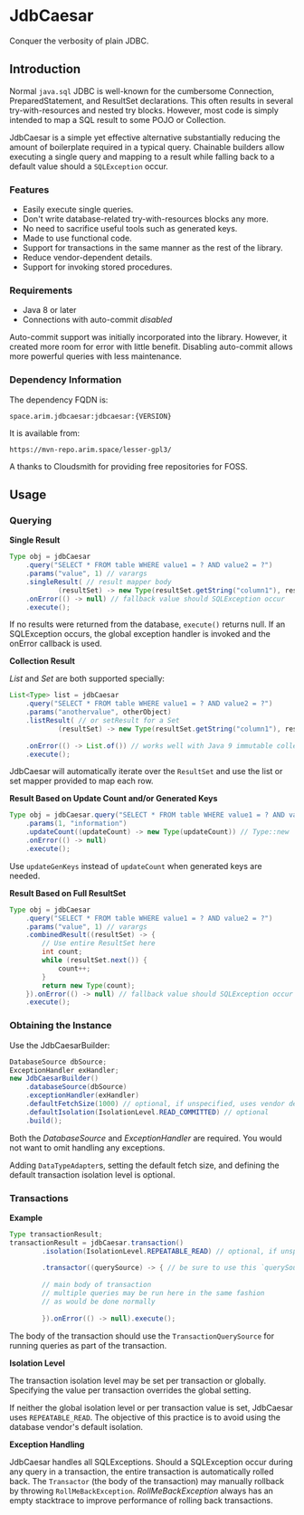 
# JdbCaesar

Conquer the verbosity of plain JDBC.

## Introduction

Normal `java.sql` JDBC is well-known for the cumbersome Connection, PreparedStatement, and ResultSet declarations. This often results in several try-with-resources and nested try blocks. However, most code is simply intended to map a SQL result to some POJO or Collection.

JdbCaesar is a simple yet effective alternative substantially reducing the amount of boilerplate required in a typical query. Chainable builders allow executing a single query and mapping to a result while falling back to a default value should a `SQLException` occur.

### Features

* Easily execute single queries.
* Don't write database-related try-with-resources blocks any more.
* No need to sacrifice useful tools such as generated keys.
* Made to use functional code.
* Support for transactions in the same manner as the rest of the library.
* Reduce vendor-dependent details.
* Support for invoking stored procedures.

### Requirements

* Java 8 or later
* Connections with auto-commit *disabled*

Auto-commit support was initially incorporated into the library. However, it created more room for error with little benefit. Disabling auto-commit allows more powerful queries with less maintenance.

### Dependency Information

The dependency FQDN is:

````
space.arim.jdbcaesar:jdbcaesar:{VERSION}
````

It is available from:

```
https://mvn-repo.arim.space/lesser-gpl3/
```

A thanks to Cloudsmith for providing free repositories for FOSS.

## Usage

### Querying

**Single Result**

```java
Type obj = jdbCaesar
	.query("SELECT * FROM table WHERE value1 = ? AND value2 = ?")
	.params("value", 1) // varargs
	.singleResult( // result mapper body
			(resultSet) -> new Type(resultSet.getString("column1"), resultSet.getInt("column2")))
	.onError(() -> null) // fallback value should SQLException occur
	.execute();
```

If no results were returned from the database, `execute()` returns null. If an SQLException occurs, the global exception handler
is invoked and the onError callback is used.

**Collection Result**

*List* and *Set* are both supported specially:

```java
List<Type> list = jdbCaesar
	.query("SELECT * FROM table WHERE value1 = ? AND value2 = ?")
	.params("anothervalue", otherObject)
	.listResult( // or setResult for a Set
			(resultSet) -> new Type(resultSet.getString("column1"), resultSet.getInt("column2")))
			
	.onError(() -> List.of()) // works well with Java 9 immutable collection factories
	.execute();
```

JdbCaesar will automatically iterate over the `ResultSet` and use the list or set mapper provided to map
each row.

**Result Based on Update Count and/or Generated Keys**

```java
Type obj = jdbCaesar.query("SELECT * FROM table WHERE value1 = ? AND value2 = ?")
	.params(1, "information")
	.updateCount((updateCount) -> new Type(updateCount)) // Type::new
	.onError(() -> null)
	.execute();
```

Use `updateGenKeys` instead of `updateCount` when generated keys are needed.

**Result Based on Full ResultSet**

```java
Type obj = jdbCaesar
	.query("SELECT * FROM table WHERE value1 = ? AND value2 = ?")
	.params("value", 1) // varargs
	.combinedResult((resultSet) -> {
	    // Use entire ResultSet here
	    int count;
	    while (resultSet.next()) {
	        count++;
	    }
	    return new Type(count);
	}).onError(() -> null) // fallback value should SQLException occur
	.execute();
```

### Obtaining the Instance

Use the JdbCaesarBuilder:

```java
DatabaseSource dbSource;
ExceptionHandler exHandler;
new JdbCaesarBuilder()
    .databaseSource(dbSource)
    .exceptionHandler(exHandler)
    .defaultFetchSize(1000) // optional, if unspecified, uses vendor default
    .defaultIsolation(IsolationLevel.READ_COMMITTED) // optional
    .build();
```

Both the *DatabaseSource* and *ExceptionHandler* are required. You would not want to omit handling any exceptions.

Adding `DataTypeAdapter`s, setting the default fetch size, and defining the default transaction isolation level is optional.

### Transactions

**Example**

```java
Type transactionResult;
transactionResult = jdbCaesar.transaction()
		.isolation(IsolationLevel.REPEATABLE_READ) // optional, if unspecified, uses global default
		
		.transactor((querySource) -> { // be sure to use this `querySource` to create queries and not the JdbCaesar instance!
		
		// main body of transaction
		// multiple queries may be run here in the same fashion
		// as would be done normally
		
		}).onError(() -> null).execute();
```

The body of the transaction should use the `TransactionQuerySource` for running queries as part of the transaction.

**Isolation Level**

The transaction isolation level may be set per transaction or globally. Specifying the value per transaction overrides the global setting.

If neither the global isolation level or per transaction value is set, JdbCaesar uses `REPEATABLE_READ`. The objective of this practice is to avoid using the database vendor's default isolation.

**Exception Handling**

JdbCaesar handles all SQLExceptions. Should a SQLException occur during any query in a transaction, the entire transaction is automatically rolled back. The `Transactor` (the body of the transaction) may manually rollback by throwing `RollMeBackException`. *RollMeBackException* always has an empty stacktrace to improve performance of rolling back transactions.


